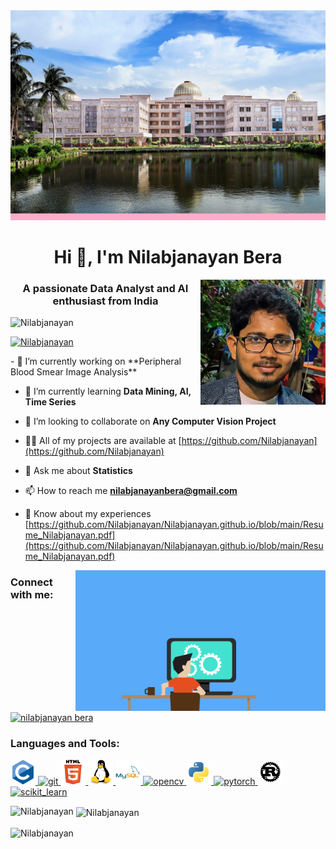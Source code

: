<img align="centre" alt="Coding" width=900 src="https://github.com/Nilabjanayan/Nilabjanayan.github.io/blob/main/Prajna-Bhavan.jpg">
<h1 align="center">Hi 👋, I'm Nilabjanayan Bera</h1>
<img align="right" alt="Coding" width=200 src="https://github.com/Nilabjanayan/Nilabjanayan.github.io/blob/main/1613381157430.jpeg">
<h3 align="center">A passionate Data Analyst and AI enthusiast from India</h3>
<p align="left"> <img src="https://komarev.com/ghpvc/?username=Nilabjanayan&label=Profile%20views&color=0e75b6&style=flat" alt="Nilabjanayan" /> </p>
<p align="left"> <a href="https://github.com/ryo-ma/github-profile-trophy"><img src="https://github-profile-trophy.vercel.app/?username=Nilabjanayan" alt="Nilabjanayan" /></a> </p>
- 🔭 I’m currently working on **Peripheral Blood Smear Image Analysis**

- 🌱 I’m currently learning **Data Mining, AI, Time Series**

- 👯 I’m looking to collaborate on **Any Computer Vision Project**

- 👨‍💻 All of my projects are available at [https://github.com/Nilabjanayan](https://github.com/Nilabjanayan)

- 💬 Ask me about **Statistics**

- 📫 How to reach me **nilabjanayanbera@gmail.com**

- 📄 Know about my experiences [https://github.com/Nilabjanayan/Nilabjanayan.github.io/blob/main/Resume_Nilabjanayan.pdf](https://github.com/Nilabjanayan/Nilabjanayan.github.io/blob/main/Resume_Nilabjanayan.pdf)
<img align="right" alt="Coding" width=400 src="https://github.com/Nilabjanayan/Nilabjanayan.github.io/blob/main/OyGx.gif">
<h3 align="left">Connect with me:</h3>
<p align="left">
<a href="https://linkedin.com/in/nilabjanayan bera" target="blank"><img align="center" src="https://raw.githubusercontent.com/rahuldkjain/github-profile-readme-generator/master/src/images/icons/Social/linked-in-alt.svg" alt="nilabjanayan bera" height="30" width="40" /></a>
</p>

<h3 align="left">Languages and Tools:</h3>
<p align="left"> <a href="https://www.cprogramming.com/" target="_blank"> <img src="https://raw.githubusercontent.com/devicons/devicon/master/icons/c/c-original.svg" alt="c" width="40" height="40"/> </a> <a href="https://git-scm.com/" target="_blank"> <img src="https://www.vectorlogo.zone/logos/git-scm/git-scm-icon.svg" alt="git" width="40" height="40"/> </a> <a href="https://www.w3.org/html/" target="_blank"> <img src="https://raw.githubusercontent.com/devicons/devicon/master/icons/html5/html5-original-wordmark.svg" alt="html5" width="40" height="40"/> </a> <a href="https://www.linux.org/" target="_blank"> <img src="https://raw.githubusercontent.com/devicons/devicon/master/icons/linux/linux-original.svg" alt="linux" width="40" height="40"/> </a> <a href="https://www.mysql.com/" target="_blank"> <img src="https://raw.githubusercontent.com/devicons/devicon/master/icons/mysql/mysql-original-wordmark.svg" alt="mysql" width="40" height="40"/> </a> <a href="https://opencv.org/" target="_blank"> <img src="https://www.vectorlogo.zone/logos/opencv/opencv-icon.svg" alt="opencv" width="40" height="40"/> </a> <a href="https://www.python.org" target="_blank"> <img src="https://raw.githubusercontent.com/devicons/devicon/master/icons/python/python-original.svg" alt="python" width="40" height="40"/> </a> <a href="https://pytorch.org/" target="_blank"> <img src="https://www.vectorlogo.zone/logos/pytorch/pytorch-icon.svg" alt="pytorch" width="40" height="40"/> </a> <a href="https://www.rust-lang.org" target="_blank"> <img src="https://raw.githubusercontent.com/devicons/devicon/master/icons/rust/rust-plain.svg" alt="rust" width="40" height="40"/> </a> <a href="https://scikit-learn.org/" target="_blank"> <img src="https://upload.wikimedia.org/wikipedia/commons/0/05/Scikit_learn_logo_small.svg" alt="scikit_learn" width="40" height="40"/> </a> </p>
<p><img align="left" src="https://github-readme-stats.vercel.app/api/top-langs?username=Nilabjanayan&show_icons=true&locale=en&layout=compact" alt="Nilabjanayan" /></p>

<p>&nbsp;<img align="center" src="https://github-readme-stats.vercel.app/api?username=Nilabjanayan&show_icons=true&locale=en" alt="Nilabjanayan" /></p>

<p><img align="center" src="https://github-readme-streak-stats.herokuapp.com/?user=Nilabjanayan&" alt="Nilabjanayan" /></p>

